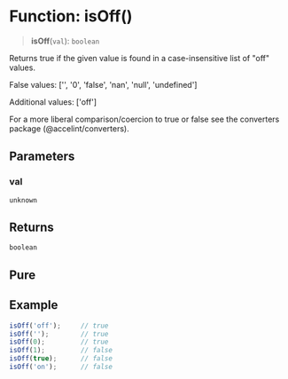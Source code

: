 # Function: isOff()

> **isOff**(`val`): `boolean`

Returns true if the given value is found in a case-insensitive list of
"off" values.

False values: ['', '0', 'false', 'nan', 'null', 'undefined']

Additional values: ['off']

For a more liberal comparison/coercion to true or false see the converters
package (@accelint/converters).

## Parameters

### val

`unknown`

## Returns

`boolean`

## Pure

## Example

```ts
isOff('off');     // true
isOff('');        // true
isOff(0);         // true
isOff(1);         // false
isOff(true);      // false
isOff('on');      // false
```
